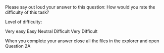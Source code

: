 Please say out loud your answer to this question: How would you rate
the difficulty of this task?

Level of difficulty: 

Very easy 
Easy
Neutral
Difficult
Very Difficult

When you complete your answer close all the files in the explorer and 
open Question 2A